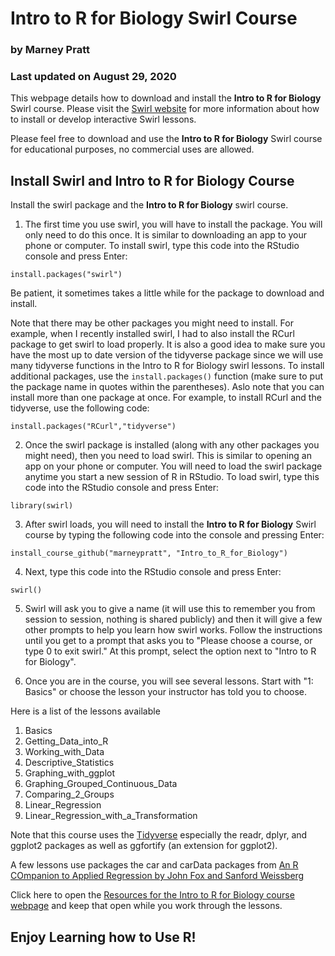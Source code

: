 # Intro to R for Biology Swirl Course

### by Marney Pratt

### Last updated on August 29, 2020

This webpage details how to download and install the **Intro to R for Biology** Swirl course. Please visit the [Swirl website](https://swirlstats.com/) for more information about how to install or develop interactive Swirl lessons.<br>

Please feel free to download and use the **Intro to R for Biology** Swirl course for educational purposes, no commercial uses are allowed.

## Install Swirl and Intro to R for Biology Course

Install the swirl package and the **Intro to R for Biology** swirl course.

1. The first time you use swirl, you will have to install the package. You will only need to do this once. It is similar to downloading an app to your phone or computer. To install swirl, type this code into the RStudio console and press Enter:

`install.packages("swirl")`

Be patient, it sometimes takes a little while for the package to download and install.

Note that there may be other packages you might need to install. For example, when I recently installed swirl, I had to also install the RCurl package to get swirl to load properly. It is also a good idea to make sure you have the most up to date version of the tidyverse package since we will use many tidyverse functions in the Intro to R for Biology swirl lessons. To install additional packages, use the `install.packages()` function (make sure to put the package name in quotes within the parentheses). Aslo note that you can install more than one package at once.  For example, to install RCurl and the tidyverse, use the following code:

`install.packages("RCurl","tidyverse")`

2. Once the swirl package is installed (along with any other packages you might need), then you need to load swirl. This is similar to opening an app on your phone or computer. You will need to load the swirl package anytime you start a new session of R in RStudio. To load swirl, type this code into the RStudio console and press Enter:

`library(swirl)`

3. After swirl loads, you will need to install the **Intro to R for Biology** Swirl course by typing the following code into the console and pressing Enter:

`install_course_github("marneypratt", "Intro_to_R_for_Biology")`

4. Next, type this code into the RStudio console and press Enter:

`swirl()`

5. Swirl will ask you to give a name (it will use this to remember you from session to session, nothing is shared publicly) and then it will give a few other prompts to help you learn how swirl works.  Follow the instructions until you get to a prompt that asks you to "Please choose a course, or type 0 to exit swirl." At this prompt, select the option next to "Intro to R for Biology".

6. Once you are in the course, you will see several lessons. Start with "1: Basics" or choose the lesson your instructor has told you to choose.


Here is a list of the lessons available

1. Basics
2. Getting_Data_into_R
3. Working_with_Data
4. Descriptive_Statistics
5. Graphing_with_ggplot
6. Graphing_Grouped_Continuous_Data
7. Comparing_2_Groups
8. Linear_Regression
9. Linear_Regression_with_a_Transformation

Note that this course uses the [Tidyverse](https://www.tidyverse.org/) especially the readr, dplyr, and ggplot2 packages as well as ggfortify (an extension for ggplot2).

A few lessons use packages the car and carData packages from [An R COmpanion to Applied Regression by John Fox and Sanford Weissberg](https://socialsciences.mcmaster.ca/jfox/Books/Companion/index.html)


Click here to open the [Resources for the Intro to R for Biology course webpage](https://docs.google.com/document/d/e/2PACX-1vTRMYrJYm4DtGURF6voY0AwhFFGnIvjYleoC5qgH5uVzRmCNXO9EJuKLK5ihvH3rMvWtnuPZ_7qU13i/pub) and keep that open while you work through the lessons.



## Enjoy Learning how to Use R!
